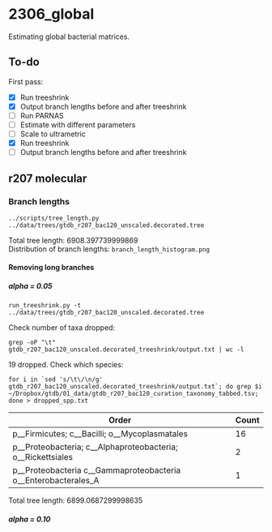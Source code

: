 # 2306_global

Estimating global bacterial matrices.  

## To-do  

First pass:  
- [x] Run treeshrink
- [x] Output branch lengths before and after treeshrink  
- [ ] Run PARNAS
- [ ] Estimate with different parameters
- [ ] Scale to ultrametric
- [x] Run treeshrink
- [ ] Output branch lengths before and after treeshrink  

## r207 molecular

### Branch lengths  
```
../scripts/tree_length.py ../data/trees/gtdb_r207_bac120_unscaled.decorated.tree
```  
Total tree length: 6908.397739999869  
Distribution of branch lengths: `branch_length_histogram.png`  

#### Removing long branches  

##### alpha = 0.05
```
run_treeshrink.py -t ../data/trees/gtdb_r207_bac120_unscaled.decorated.tree
```  

Check number of taxa dropped:
```
grep -oP "\t" gtdb_r207_bac120_unscaled.decorated_treeshrink/output.txt | wc -l
```  

19 dropped. Check which species:
```
for i in `sed 's/\t\/\n/g' gtdb_r207_bac120_unscaled.decorated_treeshrink/output.txt`; do grep $i ~/Dropbox/gtdb/01_data/gtdb_r207_bac120_curation_taxonomy_tabbed.tsv; done > dropped_spp.txt
```  

| Order                                                            | Count |
| ---------------------------------------------------------------- | ----- |
| p__Firmicutes; c__Bacilli; o__Mycoplasmatales                    | 16    |
| p__Proteobacteria; c__Alphaproteobacteria; o__Rickettsiales      | 2     |
| p__Proteobacteria  c__Gammaproteobacteria  o__Enterobacterales_A | 1     |  

Total tree length: 6899.0687299998635

##### alpha = 0.10



